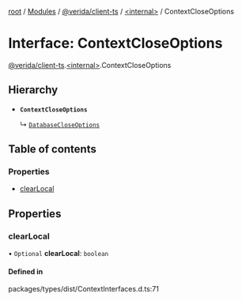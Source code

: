 [root](../README.md) / [Modules](../modules.md) / [@verida/client-ts](../modules/verida_client_ts.md) / [<internal\>](../modules/verida_client_ts._internal_.md) / ContextCloseOptions

# Interface: ContextCloseOptions

[@verida/client-ts](../modules/verida_client_ts.md).[<internal\>](../modules/verida_client_ts._internal_.md).ContextCloseOptions

## Hierarchy

- **`ContextCloseOptions`**

  ↳ [`DatabaseCloseOptions`](verida_client_ts._internal_.DatabaseCloseOptions.md)

## Table of contents

### Properties

- [clearLocal](verida_client_ts._internal_.ContextCloseOptions.md#clearlocal)

## Properties

### clearLocal

• `Optional` **clearLocal**: `boolean`

#### Defined in

packages/types/dist/ContextInterfaces.d.ts:71
